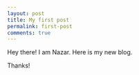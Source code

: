 ```yaml
---
layout: post
title: My first post
permalink: first-post
comments: true
---
```


Hey there! I am Nazar. Here is my new blog.

Thanks!
